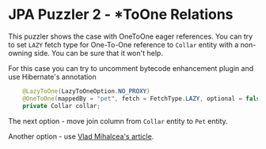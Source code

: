 # JPA Puzzler 2 - *ToOne Relations

This puzzler shows the case with OneToOne eager references. You can try to set `LAZY` fetch type for One-To-One reference to 
`Collar` entity with a non-owning side. You can be sure that it won't help. 

For this case you can try to uncomment bytecode enhancement plugin and use Hibernate's annotation

```java
    @LazyToOne(LazyToOneOption.NO_PROXY)
    @OneToOne(mappedBy = "pet", fetch = FetchType.LAZY, optional = false)
    private Collar collar;
```
The next option - move join column from `Collar` entity to `Pet` entity.

Another option - use [Vlad Mihalcea's article](https://vladmihalcea.com/the-best-way-to-map-a-onetoone-relationship-with-jpa-and-hibernate/).